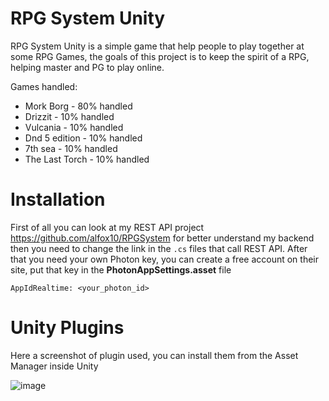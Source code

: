 # RPG System Unity
RPG System Unity is a simple game that help people to play together at some RPG Games, the goals of this project is to keep the spirit of a RPG, helping master and PG to play online.

Games handled:
* Mork Borg - 80% handled
* Drizzit - 10% handled
* Vulcania - 10% handled
* Dnd 5 edition - 10% handled
* 7th sea - 10% handled
* The Last Torch - 10% handled


# Installation
First of all you can look at my REST API project https://github.com/alfox10/RPGSystem for better understand my backend
then you need to change the link in the `.cs` files that call REST API.
After that you need your own Photon key, you can create a free account on their site, put that key in the **PhotonAppSettings.asset** file

`AppIdRealtime: <your_photon_id>`

# Unity Plugins
Here a screenshot of plugin used, you can install them from the Asset Manager inside Unity

![image](https://user-images.githubusercontent.com/7597120/120323547-e29a6280-c2e5-11eb-8baf-f1977a46d9b9.png)
